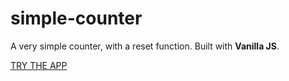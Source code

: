 # simple-counter
A very simple counter, with a reset function. Built with __Vanilla JS__.

[TRY THE APP](https://andr3cpt.github.io/simple-counter/)
